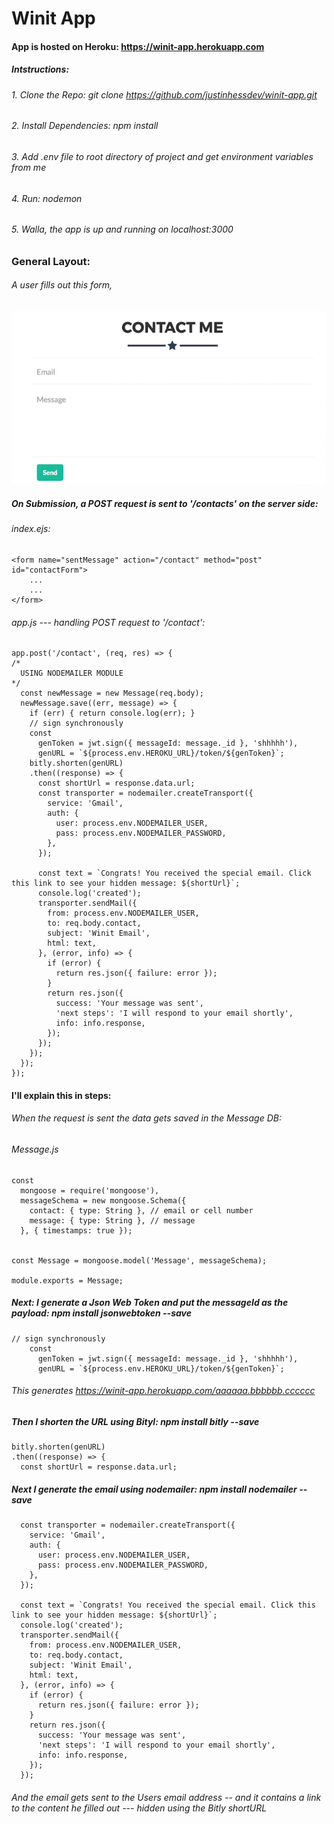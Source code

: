 # Winit App

#### App is hosted on Heroku: <https://winit-app.herokuapp.com>

##### Intstructions: 

###### 1. Clone the Repo: git clone https://github.com/justinhessdev/winit-app.git
###### 2. Install Dependencies: npm install
###### 3. Add .env file to root directory of project and get environment variables from me
###### 4. Run: nodemon
###### 5. Walla, the app is up and running on localhost:3000

### General Layout:
###### A user fills out this form, 

![Alt text](./public/img/winit-form.png?raw=true "Contact Form")

##### On Submission, a POST request is sent to '/contacts' on the server side:

###### index.ejs:

	<form name="sentMessage" action="/contact" method="post" id="contactForm"> 
		...
		...
	</form>

###### app.js --- handling POST request to '/contact':

	app.post('/contact', (req, res) => {
	/*
	  USING NODEMAILER MODULE
	*/
	  const newMessage = new Message(req.body);
	  newMessage.save((err, message) => {
	    if (err) { return console.log(err); }
	    // sign synchronously
	    const
	      genToken = jwt.sign({ messageId: message._id }, 'shhhhh'),
	      genURL = `${process.env.HEROKU_URL}/token/${genToken}`;
	    bitly.shorten(genURL)
	    .then((response) => {
	      const shortUrl = response.data.url;
	      const transporter = nodemailer.createTransport({
	        service: 'Gmail',
	        auth: {
	          user: process.env.NODEMAILER_USER,
	          pass: process.env.NODEMAILER_PASSWORD,
	        },
	      });
	
	      const text = `Congrats! You received the special email. Click this link to see your hidden message: ${shortUrl}`;
	      console.log('created');
	      transporter.sendMail({
	        from: process.env.NODEMAILER_USER,
	        to: req.body.contact,
	        subject: 'Winit Email',
	        html: text,
	      }, (error, info) => {
	        if (error) {
	          return res.json({ failure: error });
	        }
	        return res.json({
	          success: 'Your message was sent',
	          'next steps': 'I will respond to your email shortly',
	          info: info.response,
	        });
	      });
	    });
	  });
	});
	
#### I'll explain this in steps:
	
###### When the request is sent the data gets saved in the Message DB:
###### Message.js
    const
      mongoose = require('mongoose'),
      messageSchema = new mongoose.Schema({
        contact: { type: String }, // email or cell number
        message: { type: String }, // message
      }, { timestamps: true });


    const Message = mongoose.model('Message', messageSchema);

    module.exports = Message;
    
##### Next: I generate a Json Web Token and put the messageId as the payload: npm install jsonwebtoken --save

	// sign synchronously
	    const
	      genToken = jwt.sign({ messageId: message._id }, 'shhhhh'),
	      genURL = `${process.env.HEROKU_URL}/token/${genToken}`;    
	      
###### This generates https://winit-app.herokuapp.com/aaaaaa.bbbbbb.cccccc

##### Then I shorten the URL using Bityl: npm install bitly --save

    bitly.shorten(genURL)
    .then((response) => {
      const shortUrl = response.data.url;
      
##### Next I generate the email using nodemailer: npm install nodemailer --save

      const transporter = nodemailer.createTransport({
        service: 'Gmail',
        auth: {
          user: process.env.NODEMAILER_USER,
          pass: process.env.NODEMAILER_PASSWORD,
        },
      });

      const text = `Congrats! You received the special email. Click this link to see your hidden message: ${shortUrl}`;
      console.log('created');
      transporter.sendMail({
        from: process.env.NODEMAILER_USER,
        to: req.body.contact,
        subject: 'Winit Email',
        html: text,
      }, (error, info) => {
        if (error) {
          return res.json({ failure: error });
        }
        return res.json({
          success: 'Your message was sent',
          'next steps': 'I will respond to your email shortly',
          info: info.response,
        });
      });
      
###### And the email gets sent to the Users email address -- and it contains a link to the content he filled out --- hidden using the Bitly shortURL

